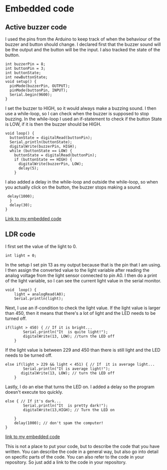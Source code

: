 # Embedded code

## Active buzzer code 
I used the pins from the Arduino to keep track of when the behaviour of the buzzer and button should change. I declared 
first that the buzzer sound will be the output and the button will be the input. I also tracked the state of the button. 
```
int buzzerPin = 8;
int buttonPin = 3;
int buttonState;
int newButtonState;
void setup() {
  pinMode(buzzerPin, OUTPUT);
  pinMode(buttonPin, INPUT);
  Serial.begin(9600);
}
```

I set the buzzer to HIGH, so it would always make a buzzing sound. I then use a while-loop, so I can check when the buzzer
is supposed to stop buzzing. In the while-loop I used an if-statement to check if the button State is LOW, if it is then 
the buzzer should be HIGH. 
```
void loop() {
  buttonState = digitalRead(buttonPin);
  Serial.println(buttonState);
  digitalWrite(buzzerPin, HIGH);
  while (buttonState == LOW) {
    buttonState = digitalRead(buttonPin);
    if (buttonState == HIGH) {
      digitalWrite(buzzerPin, LOW);
      delay(5);
    }

```

I also added a delay in the while-loop and outside the while-loop, so when you actually 
click on the button, the buzzer stops making a sound. 
```
 delay(1000);
  }
  delay(30);
}
```
[Link to my embedded code](https://gitlab.fdmci.hva.nl/IoT/2023-2024-semester-2/individual-project/tiitiizuuxuu49/-/blob/main/embedded/test_code/active-sound-file.ino?ref_type=heads)

## LDR code
I first set the value of the light to 0.
```
int light = 0;
```

In the setup I set pin 13 as my output because that is the pin that I am using. I then assign the converted value to the 
light variable after reading the analog voltage from the light sensor connected to pin A0. I then do a print of the 
light variable, so I can see the current light value in the serial monitor.
```
void  loop() {
    light = analogRead(A0);
    Serial.println(light);
```

Next, I use an if-condition to check the light value. If the light value is larger than 450, then it means that
there's a lot of light and the LED needs to be turned off. 
```
if(light > 450) { // If it is bright...
        Serial.println("It  is quite light!");
        digitalWrite(13, LOW); //turn the LED off 
    }
```

If the light value is between 229 and 450 than there is still light and the LED needs to be turned off.
```
else if(light > 229 && light < 451) { // If  it is average light...
        Serial.println("It is average light!");
       digitalWrite(13, LOW); // turn the LED off
    }
```

Lastly, I do an else that turns the LED on. I added a delay so the program doesn't execute too quickly.
```
else { // If it's dark...
        Serial.println("It  is pretty dark!");
        digitalWrite(13,HIGH); // Turn the LED on
        
    }
    delay(1000); // don't spam the computer!
}
```
[link to my embedded code](https://gitlab.fdmci.hva.nl/IoT/2023-2024-semester-2/individual-project/tiitiizuuxuu49/-/blob/main/embedded/test_code/ldr_led_light.ino?ref_type=heads)



This is not a place to put your code, but to describe the code that you have written. You can describe the code in a general way, but also go into detail on specific parts of the code. You can also refer to the code in your repository. So just add a link to the code in your repository.